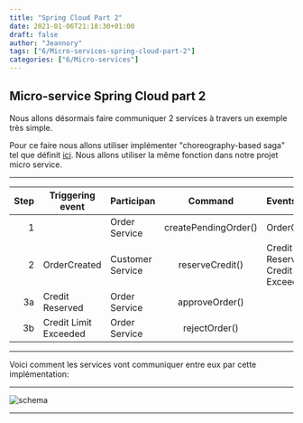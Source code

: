 ```yaml
---
title: "Spring Cloud Part 2"
date: 2021-01-06T21:18:30+01:00
draft: false
author: "Jeannory"
tags: ["6/Micro-services-spring-cloud-part-2"]
categories: ["6/Micro-services"]
---
```


## Micro-service Spring Cloud part 2 ##

Nous allons désormais faire communiquer 2 services à travers un exemple très simple.

Pour ce faire nous allons utiliser implémenter "choreography-based saga" tel que définit [ici](https://chrisrichardson.net/post/sagas/2019/08/15/developing-sagas-part-3.html).
Nous allons utiliser la même fonction dans notre projet micro service.

---

| Step | Triggering event | Participan | Command | Events |
|--:|---------|---------|:--:|:----|
| 1 | | Order Service | createPendingOrder() | OrderCreated |
| 2 | OrderCreated | Customer Service | reserveCredit() |Credit Reserved, Credit Limit Exceeded |
| 3a | Credit Reserved | Order Service | approveOrder() |
| 3b | Credit Limit Exceeded | Order Service | rejectOrder() |

---

Voici comment les services vont communiquer entre eux par cette implémentation:

---

![schema](/blog/img/6/schema-choreography-micro-service-1.png)

---


